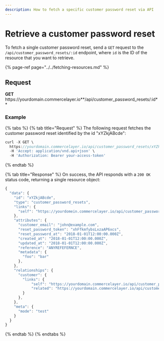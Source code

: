 ```yaml
---
description: How to fetch a specific customer password reset via API
---
```


# Retrieve a customer password reset

To fetch a single customer password reset, send a `GET` request to the `/api/customer_password_resets/:id` endpoint, where `id` is the ID of the resource that you want to retrieve.

{% page-ref page="../../fetching-resources.md" %}

## Request

**GET** https://<i></i>yourdomain.commercelayer.io**/api/customer_password_resets/:id**

### **Example**

{% tabs %}
{% tab title="Request" %}
The following request fetches the customer password reset identified by the id "xYZkjABcde":

```javascript
curl -X GET \
  https://yourdomain.commercelayer.io/api/customer_password_resets/xYZkjABcde \
  -H 'Accept: application/vnd.api+json' \
  -H 'Authorization: Bearer your-access-token'
```
{% endtab %}

{% tab title="Response" %}
On success, the API responds with a `200 OK` status code, returning a single resource object:

```javascript
{
  "data": {
    "id": "xYZkjABcde",
    "type": "customer_password_resets",
    "links": {
      "self": "https://yourdomein.commercelayer.io/api/customer_password_resets/xYZkjABcde"
    },
    "attributes": {
      "customer_email": "john@example.com",
      "reset_password_token": "xhFfkmfybsLxzaAP6xcs",
      "reset_password_at": "2018-01-01T12:00:00.000Z",
      "created_at": "2018-01-01T12:00:00.000Z",
      "updated_at": "2018-01-01T12:00:00.000Z",
      "reference": "ANYREFEFERNCE",
      "metadata": {
        "foo": "bar"
      },
    },
    "relationships": {
      "customer": {
        "links": {
            "self": "https://yourdomain.commercelayer.io/api/customer_password_resets/xYZkjABcde/relationships/customer",
            "related": "https://yourdomain.commercelayer.io/api/customer_password_resets/xYZkjABcde/customer"
        }
      },
    },
    "meta": {
      "mode": "test"
    }
  }
}
```
{% endtab %}
{% endtabs %}
